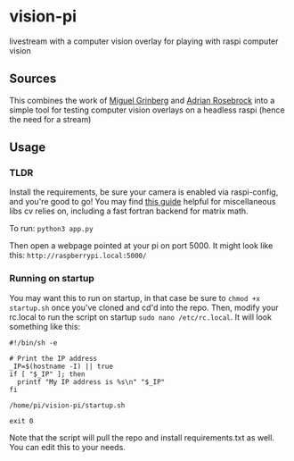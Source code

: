 # vision-pi
livestream with a computer vision overlay for playing with raspi computer vision

## Sources

This combines the work of [Miguel Grinberg](https://github.com/miguelgrinberg/flask-video-streaming) and [Adrian Rosebrock](https://www.pyimagesearch.com/2017/10/16/raspberry-pi-deep-learning-object-detection-with-opencv/) into a simple tool for testing computer vision overlays on a headless raspi (hence the need for a stream)

## Usage

### TLDR

Install the requirements, be sure your camera is enabled via raspi-config, and you're good to go! You may find [this guide](https://www.pyimagesearch.com/2019/09/16/install-opencv-4-on-raspberry-pi-4-and-raspbian-buster/) helpful for miscellaneous libs cv relies on, including a fast fortran backend for matrix math.

To run:
`python3 app.py`

Then open a webpage pointed at your pi on port 5000. It might look like this:
`http://raspberrypi.local:5000/`

### Running on startup

You may want this to run on startup, in that case be sure to `chmod +x startup.sh` once you've cloned and cd'd into the repo. Then, modify your rc.local to run the script on startup `sudo nano /etc/rc.local`. It will look something like this:
```
#!/bin/sh -e

# Print the IP address
_IP=$(hostname -I) || true
if [ "$_IP" ]; then
  printf "My IP address is %s\n" "$_IP"
fi

/home/pi/vision-pi/startup.sh

exit 0
```

Note that the script will pull the repo and install requirements.txt as well. You can edit this to your needs.
